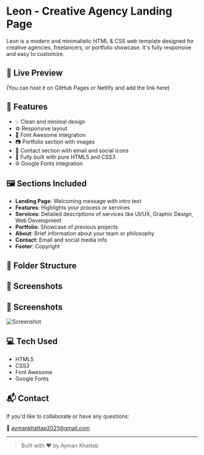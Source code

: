 # Leon - Creative Agency Landing Page

Leon is a modern and minimalistic HTML & CSS web template designed for creative agencies, freelancers, or portfolio showcase. It's fully responsive and easy to customize.

## 🚀 Live Preview

(You can host it on GitHub Pages or Netlify and add the link here)

## 📌 Features

- 💡 Clean and minimal design
- ⚙️ Responsive layout
- 🎨 Font Awesome integration
- 📷 Portfolio section with images
- 📱 Contact section with email and social icons
- 🧩 Fully built with pure HTML5 and CSS3
- 🌐 Google Fonts integration

## 🖼️ Sections Included

- **Landing Page**: Welcoming message with intro text
- **Features**: Highlights your process or services
- **Services**: Detailed descriptions of services like UI/UX, Graphic Design, Web Development
- **Portfolio**: Showcase of previous projects
- **About**: Brief information about your team or philosophy
- **Contact**: Email and social media info
- **Footer**: Copyright

## 📁 Folder Structure


## 📸 Screenshots

## 📸 Screenshots

![Screenshot](img/Screenshot.png)


## 💻 Tech Used

- HTML5
- CSS3
- Font Awesome
- Google Fonts

## 📬 Contact

If you'd like to collaborate or have any questions:

📧 [aymankhattap2021@gmail.com](mailto:aymankhattap2021@gmail.com)

---

> Built with ❤️ by Ayman Khattab
